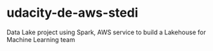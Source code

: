 # udacity-de-aws-stedi
Data Lake project using Spark, AWS service to build a Lakehouse for Machine Learning team
